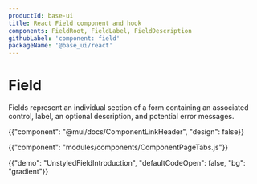 ```yaml
---
productId: base-ui
title: React Field component and hook
components: FieldRoot, FieldLabel, FieldDescription
githubLabel: 'component: field'
packageName: '@base_ui/react'
---
```


# Field

<p class="description">Fields represent an individual section of a form containing an associated control, label, an optional description, and potential error messages.</p>

{{"component": "@mui/docs/ComponentLinkHeader", "design": false}}

{{"component": "modules/components/ComponentPageTabs.js"}}

{{"demo": "UnstyledFieldIntroduction", "defaultCodeOpen": false, "bg": "gradient"}}
